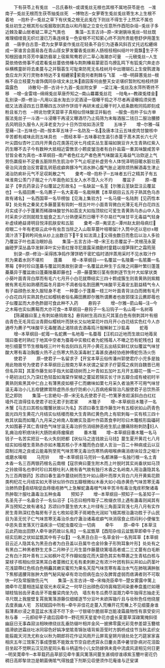 <!-- { "loadSidebar": true } -->
　　下有茯苓上有兎丝　─吕氏春秋─或谓兎丝无根也其根不属地茯苓是也　─淮南子─兎丝无根而生茯苓抽兎丝死　─博物志─女萝寄生兎丝兎丝寄生木上生根不着地　─抱朴子─兎丝之草下有伏兎之根无此兎在下则丝不得生于上然实不属也　兎丝初生之根其形似兎掘取剖其血以和丹服之立变化任意所作酉阳杂俎─兎丝子多近棘及藋山居者疑二草之气类也
　　集藻─五言古诗─原─宋谢脁咏兎丝─轻丝既难理细缕竟无织烂漫已万条连绵复一色安根不可知萦心终不测所贵能卷舒伊用蓬生直　─唐李白古意─君为女萝草妾作兎丝花轻条不自引为逐春风斜百丈托远松纒绵成一家谁言会面易各在青山厓女萝发馨香兎丝断人肠枝枝相纠结叶叶竟飘生子不知根因谁共芬芳中巢防翡翠上宿紫鸳鸯若识二草心海潮亦可量　─元稹兎丝─人生莫依倚依倚事不成君看兎丝蔓依倚榛与荆荆榛易蒙密百鸟撩乱鸣下有狐兎穴奔走亦纵横樵童斫将去柔蔓与之并翳荟生可耻束防死无名桂树月中出珊瑚石上生俊鹘渡海食应龙升天行灵物本特达不复相纒萦萦竟何者荆棘与飞茎　─增─明薛蕙兎丝─根株不自立枝蔓为谁饰偶同杂俎文未比朱直园客何由整天女讵堪织暂附松柏枝终辞霜露色
　　诗散句─原─古诗十九首─兎丝附女萝　─梁江淹─兎丝及水萍所寄终不移　─增─金雷琯─绵绵兎丝草唐乔知之─南山羃羃兎丝花　─陆龟─教疎兎缕金乱别录─原─修治─凡用以温水淘去沙泥酒浸一宿曝干捣之不尽者再浸曝捣须臾悉细又法酒浸四五日蒸曝四五次研作饼焙干再研末或云曝干时入纸条数枚同捣即刻成粉且省力也　─辨讹勿使天碧草子真相似但味酸涩并黏也　─服食─抱朴子仙方单服法兎丝子一斗酒一斗浸曝干再浸又曝酒尽乃止捣筛为末每酒服二钱日二服治腰膝去风明目久服令人光泽老变为少十日外饮啖如汤沃雪
　　五味子
　　增─尔雅─菋荎藸─注─五味也─疏─按本草五味子一名防及一名及唐本注云五味皮肉甘酸核中辛苦都有咸味此则五味具也　─图经本草─五味春初生苖引赤蔓于髙木其长六七尺叶尖圆似杏叶三四月开黄白花类莲花状七月成实丛生茎端如豌豆许大生青熟红紫入药生曝不去子今有数种大抵相近雷斆言小颗皮皱泡者有白扑盐霜一重其味酸咸苦辛甘皆全者为真也─本草纲目─南产者色红北产者色黑气味酸温无毒益气治欬逆上气劳伤羸瘦补不足飬五脏除热生肌治中下气止呕逆补虚劳令人体悦泽明目暖水脏壮筋骨治风消食治反胃霍乱转筋痃癖奔豚冷气消水肿心腹气胀止渴除烦热解酒毒生津止渴治防痢补元气不足収耗散之气
　　彚考─增─抱朴子─五味者五行之精其子有五味淮南公羡门子服之十六年面色如玉女入水不霑入火不灼
　　覆盆子
　　原─覆盆子【李氏药录云子似覆盆之形故名】一名缺盆一名茥【尔雅云茥缺葐注云覆盆也】一名插田藨一名乌藨子一名大麦苺一名栽秧藨【本草纲目云五月子熟其色乌赤故有诸名】一名西国草一名毕楞伽【见海上集验方】一名马瘘一名陆荆【见药性本草】处处有之秦吴尤多藤蔓茎有钩刺一枝五叶叶小面青背微白光薄无毛开白花四五月实成子小于蓬蔂而稀疎味酸甘外如荔支大如指顶软红可爱生青黄熟乌赤山中人及时采卖少迟则就枝生蛆食之五六分熟便采烈日曝干不尔易烂气味甘平无毒益气轻身补虚续絶益肾明目悦泽肌肤安和五脏
　　彚考─原─夷坚志─潭州赵太尉母病烂疳眼二十年有老妪云此中有虫吾当除之入山取草蔓叶咀嚼留汁入筒中还以皂纱眼滴汁渍下转盻间虫从纱上出数日下干复如法滴上又得虫数日而愈后以治人多验乃覆盆子叶也盖治眼妙品
　　集藻─五言古诗─增─宋王右丞覆盆子─灵根茂永夏幽磴罗深丛晶华发鲜泽叶实分青红搜寻犯晨露采摘勤村童籍以烟笋箨贮之霜筠笼
　　别录─原─修治─采得拣净捣作薄饼晒干密贮临时酒拌蒸用采时不见水取汁作煎为果着水则不堪煎
　　蓬蘽
　　增─本草纲目─一名覆盆一名陵蘽一名隂蘽一名寒莓【李时珍曰蓬蘽与覆盆同类故别录谓一名覆盆此种生于丘陵之间藤叶繁衍蓬蓬蘽蘽异于覆盆故曰蓬蘽陵蘽即藤也】─原─藤蔓繁衍茎有倒刺逐节生叶大如掌状类小葵叶面青背白厚而有毛六七月开小白花就蔕结实三四十颗成簇生则青黄熟则紫黯微有黑毛形如熟椹而扁冬月苗叶不凋者俗名割田藨气味酸平无毒安五脏益精气令人有子益顔色长发久服轻身不老　一种蔓小于蓬蘽一枝三叶叶面青背淡白而微有毛开小白花四月实熟其色红如樱桃者俗名薅田藨即尔雅所谓藨者也故郭璞注云藨即苺也子似覆盆而大赤色酢甜可食此种不入药
　　悬钩子
　　增─尔雅─葥山莓─注─今之木莓也实似藨莓而大亦可食─本草纲目─悬钩子一名沿钩子一名山苺一名树苺
　　【陈藏器曰茎上有刺如悬钩故名】悬钩树生高四五尺其茎白色有倒刺其叶有细齿青色无毛背后淡青颇似樱桃叶而狭长又似地棠花叶四月开小白花结实色红今人亦通呼为藨子气味酸平无毒醒酒止渴除痰去酒毒捣汁服解射工沙虱毒
　　蛇苺
　　增─本草纲目─蛇苺一名蛇藨一名地苺一名蚕苺【汪机曰近地而生故曰地苺吴瑞曰蚕老时熟红于地其中空者为蚕苺中实极红者为蛇残苺人不噉之恐有蛇残也】就地引细蔓节节生根每枝三叶叶有齿刻四五月开小黄花五出结实鲜红状似覆盆气味甘酸大寒有毒治胸腹火热不止伤寒大热及溪毒射工毒甚良通经协疮肿傅蛇伤汤火伤
　　使君子
　　原─使君子一名留求子【开宝本草云俗传潘州郭使君疗小児多是独用此物故号为使君子本草纲目云按南方草木状谓之留求子疗婴孺之疾则自魏晋已用但名异耳】其茎作藤生如手指大如葛绕树而上叶青如五加叶五月开五瓣花一簇一二十葩初淡红久乃深红色轻盈如海棠作架植之蔓延若锦实长寸许五瓣合成有棱初时半黄熟则紫黑其中仁白上有薄黑皮如榧子仁而嫩味如栗七月采久者油黑不可用气味甘温无毒治小儿五疳健脾胃除虚热杀虫疗防痢小儿百病疮癣皆治凡服使君子忌饮热茶犯之即防
　　集藻─七言絶句─原─宋无名氏使君子花─竹篱茅舍趁溪斜白白红红墙外花浪得佳名使君子初无君子到君家
　　木鼈子
　　增─本草纲目木鼈子一名木蟹【马志曰其核似鼈蟹状故以为名】苏颂曰春生苗作藤生叶有五桠状如山药青色面光四月生黄花六月结实似栝楼而极大生青熟红黄色肉上有软刺每一实有核三四十枚其状扁而如鼈八九月采之岭南人取嫩实及苗叶作茹蒸食李时珍曰木鼈核形扁礧砢大如围碁子其仁青绿色气味甘温无毒治折伤消结肿恶疮生肌止腰痛除粉刺防妇人乳痈治疳积痞块利大肠防痢痔瘤瘰疬
　　番木鼈
　　增─本草纲目番木鼈一名马钱子一名苦实把豆一名火失刻把都【状似马之连钱故云马钱】蔓生夏开黄花七八月结实如栝楼生青熟赤亦如木鼈其核小于木鼈而色白彼人言治一百二十种病或云以豆腐制过用之良或云能毒狗至死气味苦寒无毒治伤寒热病咽喉痹痛消痞块竝含之咽汁或磨水噙咽
　　马兜铃
　　增─本草纲目马兜铃一名都淋藤一名独行根一名土青木香一名三百两银药根名云南根【寇宗奭曰蔓生附木而上叶脱时其实尚垂状如马顶之铃故得名也李时珍曰其根吐利人微有香气故有独行木香之名岭南人用治蛊隐其名为三百两银药】苏颂曰春生苖作蔓绕树而生叶如山蓣叶而厚大背白六月开黄紫花颇类枸杞花七月结实如大枣状似铃作四五瓣根微似木香大如小指赤黄色气味苦寒无毒治肺热欬痰结喘促血痔瘘疮肺气上急解蛇蛊毒根气味辛苦冷有毒治鬼疰积聚诸毒热肿取汁服吐蛊毒治五种虫毒
　　预知子
　　增─本草纲目─预知子一名圣知子一名圣先子一名盍合子一名仙沼子【马志曰相传取子二枚缀衣领上遇有蛊毒则闻其有声当预知之故有诸名】苏颂曰作蔓生依大木上叶绿有三角面深背浅七月八月有实作房生青熟深红色每房有子五七枚如皂荚子斑褐色光润如飞蛾其根治蛊功胜于子山民目为圣无忧子仁气味苦寒无毒治杀虫疗蛊治诸毒痃癖气块消宿食止烦闷利小便催生中恶失音发落天行温疾涂一切蛇虫蚕咬治一切病
　　牵牛
　　原─牵牛【本草注云此药始出田野人牵牛谢药故以名焉】一名盆甑草【酉阳杂俎云盆甑草即牵牛子也结实后断之状如盆甑其中有子似】一名黑丑白丑一名草金铃一名狗耳草【本草纲目云近人隐其名为黑丑白者为白丑盖以丑属牛也金铃象子形狗耳象叶形】处处有之有黑白二种黑者野生尤多二月种子三月生苗作藤蔓绕篱墙高者或二三丈蔓有白毛断之有白汁其叶青有三尖如枫叶花不作瓣如旋花而大碧色其实有蔕裹之生青枯白核与棠梂子核相似但深黑耳白者蔓微红无毛有柔刺断之有浓汁叶团有斜尖并如山药茎叶花浅碧蔕红色核白色稍麤其嫩实蜜煎为果名天茄气味苦寒有毒治水气在肺喘满肿胀下焦郁遏腰背胀肿大肠气秘风秘卓有竒功但病在血分及脾胃虚弱而痞满者则不可取快一时及常服致伤元气
　　集藻─五言古诗─增─宋梅尧臣牵牛─楚女雾露中篱上摘牵牛花蔓相连延星宿光未収采之一何早日出顔色収持寘梅窓间染姜奉盘羞烂如珊瑚枝恼翁齿牙柔齿牙不能餐梁肉坐为仇　墙东有冬瓜费尽滋溉力牵牛独得志抽走无寻尺既上我屋壁复罥我篱落游藤仅细緌逐节分豆叶未欲挥锄斤且与妆秋色任他绕屋去度表幽人宅　苏轼赋园中所有─牵牛非佳花走蔓入荒榛开花荒榛上不见细蔓身谁翦薄素纱浸之青蓝盆水浅浸不尽下余一寸银嗟尔脆弱草岂能凌霜晨物性有禀受安问秋与春　─元郝经甲子歳后园牵牛─野花照天星星中花亦盛长夏蔓草深疎篱掩斜径幽庭日无事森寂淡相映缭绕丝乱垂防缀叶相并金风一披拂零露光彩竞参差碧玉簪绾插滑欲迸霜丝吐冰同容色好娟净堂隂青锦张墙背紫苔莹时方鹊桥成佳节当秋孟织女能翦裁天河洗尤称女以秋为期郎将花作证风雨开云屏鸾皇锵月镜处处乞巧筵家家喜相庆五年江馆客万事成堕甑不能致龙节空自悲虎穽永日鏖炎蒸中暑甘卧病对花泪盈目坐起不觉瞑云汉见防星囘头看斗柄遥怜小儿女防嫁俱未竟中流虞风波相见何日更　─明吴寛牵牛─本草载药品草部见牵牛薰风篱落间蔓生甚绸缪谁琢紫玉簪叶密花仍稠日高即揫敛岂是朝菌俦隂气得独盛下剂斯见収便须作花庵谁与迂叟谋
